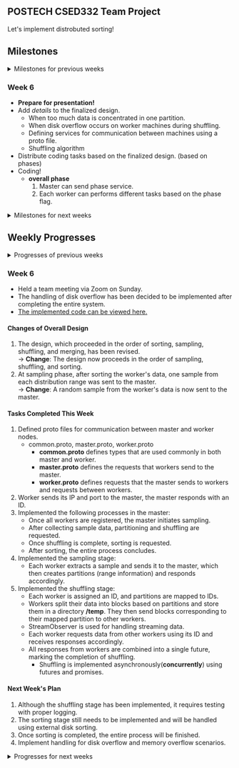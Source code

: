 POSTECH CSED332 Team Project
---
Let's implement distrobuted sorting!

## Milestones

<details>
<summary> Milestones for previous weeks </summary>

### Week 1
* Learn about libraries such as [gRPC](https://grpc.io/docs/languages/go/basics/), [Protobuf](https://protobuf.dev), and [Future class](https://docs.scala-lang.org/overviews/core/futures.html) of Scala.
* Plan overall design of the program.
  - What classes, objects, functions, enums to introduce?
  - How should master and worker machine communicate?
* Set up Git repository.

### Week 2
* Keep studying on important notions and usages of libraries.
* Write down concrete design of the program.
  - What classes to introduce?
  - What will be the interfaces of those classes?
  - In what methods should master and worker machine communicate?
  - How should we exploit parallelism on each machine?
* Make out some of unit test cases based on the interface.
* Survive on the midterm exam (Good Luck!).

### Week 3
* Collect some more ideas, if any.
* Milestone Specification
* ~~Start to code - not necessarily.~~
  - If the design is not complete yet, i.e. we don't have (at least) specified interfaces, or there's some ambiguity on it, delay to code.
* ~~**Important**: Start difficult part early if we decided to start implementing.~~
  - This might be 'shuffle' part...
* ~~Make some more unit tests according to the design, revise them if it became old.~~



### Week 4
* Study the required libraries for implementation and work on individual design components:   
  our team agrees with the premise of the Mythical Man-Month, deciding to allocate significant time to studying and planning, recognizing the importance of thorough preparation in avoiding inefficiencies during implementation.😵
* Share individual design components, and explore better solutions for the project together.
* Design and Implementation Plan Specification.


### Week 5
* Running and debugging implementation environment settings and test code
* overall design plan (in progress)
* How do I do the integration test?
* Discuss the issues you faced during your work.


</details>

### Week 6
* **Prepare for presentation!**
* Add *details* to the finalized design.
  - When too much data is concentrated in one partition.
  - When disk overflow occurs on worker machines during shuffling.
  - Defining services for communication between machines using a proto file.
  - Shuffling algorithm
* Distribute coding tasks based on the finalized design. (based on phases)
* Coding!
  - **overall phase**
    1. Master can send phase service.
    2. Each worker can performs different tasks based on the phase flag.

<details>
<summary> Milestones for next weeks </summary>
  

### Week 7
* Continue coding while commiting your code to your Git branch.
  - Implement the services defined in the proto file on the worker.
  - **sorting phase:**
    1. A Worker can sort data in its disk. (Apache spark or DIY)
    2. Workers can send sample data to the master.
  - **sampling phase:**
    1. Master can sort data in its disk too. (Apache spark or DIY)
    2. Master can distribute partitions.
  - **shuffling phase:**
    1. Workers can connect workers
       10 workers communicate each other.   
       A worker server can receive 10 workers client (included itself) request.
    2. Workers can detect capacity overload on their own disks.
    3. handling capacity overload.
  - **merging phase:**
    1. Workers can merge multiple blocks into a single file while maintaining the order based on the keys.
* Execute and debug the code.

### Week 8
* Another debugging week.
  - Identify edge cases to catch bugs.
* Create test cases to validate overall program.
  - Load Imbalance (uneven distribution of data)
  - Network bottleneck
  - Data consistency
* Prepare for final presentation.
  - Summarize our experience through storytelling
  - Write final report

</details>

## Weekly Progresses

<details>
<summary> Progresses of previous weeks </summary>

### Week 1
* Set Git repository up.
* Done some of documenting, such as writing down milestones.
  - Not sure this will go as we planned...
* How to communicate/store temporal documents about the project?
  - Notion? In-repo markdown? Kakaotalk? Or some other method?
* Planned to have regular meeting on Saturday.
* Expected problems:
  - How to serve/receive records in parallel manner?
    - Readers/Writers problem, Producer/Consumer problem...
    - How can we model the problem as a well-known problem?
  - Index file might be shared smong threads on a machine. How should we ensure consistency of this data structure?
  - How to exploit parallelism while merging locally?

### Week 2
- **Saturday Regular Meeting**
  - Held a regular team meeting on Saturday to discuss progress and clarify next steps.

- **Learned Concepts and Libraries**

  - **1. In-depth Study of gRPC and Protobuf**
    - **Service Definition**: Defined services and message structures in `.proto` files.
    - **gRPC Streaming**: Utilized bidirectional streaming between the master and worker nodes.
    - **Load Balancing**: Discussed how to distribute tasks efficiently when multiple workers are involved.
    - **Error Handling**: Explored gRPC error codes and retry strategies to handle failures gracefully.

  - **2. Scala's Future and Parallel Programming**
    - **Future**: Wrote asynchronous code with callbacks to improve non-blocking execution.
    - **Promise vs Future**: Investigated how `Promise` allows setting values at a specific point in time.
    - **ExecutionContext Setup and Usage**: Optimized thread pools for efficient execution.
    - **Concurrency Issue Resolution**: Applied lock-free mechanisms and used `synchronized` to ensure thread safety.

  - **3. Theoretical Background of Distributed Sorting**
    - **MapReduce Concept**: Studied the MapReduce framework for processing data in a distributed environment.
    - **Parallel Sorting Algorithms**: Examined how to implement Merge Sort and Quick Sort in parallel.
    - **Shuffling Optimization**: Optimized data redistribution among worker nodes to improve efficiency.

- **Preparation for OS Project 2 Presentation**
  - Good luck to everyone on their OS Project 2 presentations! 💪

### Week 3
- **Saturday Regular Meeting**
  - **Commit Convention**
     Our team has agreed to use the following commit format:   

    - **Feat**: Add new features
    - **Fix**: Bug fixes
    - **Docs**: Documentation changes
    - **Style**: Code formatting, missing semicolons, etc., without affecting functionality
    - **Test**: Add or refactor tests (no changes to production code)
    - **Chore**: Update build tasks, configure package manager, etc., without changes to production code

    Examples:
    
    ```
    Feat: Implement sample sorting algorithm
    Fix: Correct partitioning logic in sample sort
    Docs: Add documentation for sample sorting approach
    Style: Reformat sample_sort.cpp for better readability
    Test: Add test cases for sample sort edge cases
    Chore: Update Makefile to include sample_sort tests
    ```

  - **Communication Tools**
     - Decide whether to use Discord for communication.
     - Continue using KakaoTalk and Google Docs for documentation and discussions.

  - **Implementation Strategy**
     - Discuss how to proceed with the overall implementation.
     - Learn how to use required libraries and tools.

  - **Team Roles and Responsibilities**
     - Assign roles for research, study, and idea generation.
     - For this week, everyone will focus on learning library usage and contributing to design ideas.
     - Once the design becomes more specific, roles will be assigned as follows: A will handle XX class, B will work on YY component, C will take care of ZZ, etc.

  - **Weekly Plan Sharing**
     - Create a separate Google Doc each week to discuss progress.
     - Summarize discussions and update the README Progress section every Sunday.
     - Create a new folder named "Software Design Methods" to collect all plans and progress.

  - **Action Items**
    - All Members: Study library usage and propose design ideas by the end of the next week.
      - gRPC and Protobuf Study
        - Follow the Java Quickstart guide for gRPC: [gRPC Java Quickstart](https://grpc.io/docs/languages/java/quickstart/)
        - Study Protobuf using the Java tutorial: [Protobuf Java Tutorial](https://protobuf.dev/getting-started/javatutorial/)
      - Sample Sorting Algorithm
        - Learn about the sample sorting method: [Samplesort on Wikipedia](https://en.wikipedia.org/wiki/Samplesort)
      - Scala Concurrent Programming Libraries
        - Study how to use Scala's Concurrent programming libraries, `Future` and `Promise`: [Futures in Scala](https://docs.scala-lang.org/overviews/core/futures.html)
    - All Member: Cluster Access Permission
    - by **Doyoung**: Set up a Google Doc directory for tracking this week's progress.



### Week 4
- [Meeting Minute of This Week](https://docs.google.com/document/d/1_xKZGVFijjB520F2Ul53MoYmUl4QtC2KAgsxgZ_nGt0/edit?usp=sharing)
- Decided next week's meeting schedule to gather up and start to code.
  - Thursday 9:30 PM, in GSR of school library.
- Decided to make sample program before starting to implementing the actual one.
  - Decided on the concrete interface of it.
    - Two executables: `master` and `worker`
    - `master` and `worker` shall work with same arguments of the actual 
      program.
      - i.e. `master` should be invoked like `master 5`, and `worker` should be
        invoked like `worker -I foo -O bar`
    - However, the operation of them are somewhat different.
      - Instead of actual distrobuted sorting, master sends two random integers
        to the workers, and workers perform random computations on it and send
        it back.
    - The master prints the IP address and port of itself, and prints the 
      ordering of the workers, sorted by the values received.
    - This will help us understand the concrete operation on gRPC and Protobuf,
      and concurrency in Scala.
- Decided whom to take responsibility of designing whole system, and whom to 
  take responsibility of supporting him (by the surgical team model of *the 
  Mythical Man Month*).


### Week 5
- [Meeting Minute of This Week](https://docs.google.com/document/d/1RkFKvAxPYGVAnsNgUA4w1OFz7I9jFjmnB0VoF5iNqqQ/edit?usp=sharing)
- Held a team meeting via Zoom on Saturday.

#### Tasks Completed This Week
- **IntelliJ SSH Connection and Deployment Setup**
  - (Completed) Copied public keys to enable SSH key-based access to each Worker machine.
- **Shell Script for Master to Manage Worker Machines**
  - (Completed) Installed `gensort` on all Worker machines, generated test data, and verified outputs.
- **Test Code for Master-Worker Communication**
  - Successfully implemented and tested Request-Response communication between Master and Worker.
- **Presentation Preparation**
  - Assigned roles for preparing the presentation.
  - Presenter : Doyoung Kim, Materials Prepared By : Duhong Kwon, SoonHo Kim

#### Overall Design of the System
- [Design Proposal](https://github.com/kimdoyoung0319/332project/blob/doyoung/DESIGN.md)
- **Defined Phases and Protobuf Integration**
  - Defined each phase required for the system and outlined Protobuf services and messages for each phase.
  - In the Sample Phase, Worker machines sort data locally, access indices in strides, and send the sample list to the Master.
  - Further discussions planned to refine the final design.

</details>

### Week 6
- Held a team meeting via Zoom on Sunday.
- The handling of disk overflow has been decided to be implemented after completing the entire system.
- [The implemented code can be viewed here.](https://github.com/kimdoyoung0319/332project/tree/doyoung)

#### Changes of Overall Design
1. The design, which proceeded in the order of sorting, sampling, shuffling, and merging, has been revised.   
   -> **Change**: The design now proceeds in the order of sampling, shuffling, and sorting.
2. At sampling phase, after sorting the worker's data, one sample from each distribution range was sent to the master.   
   -> **Change**: A random sample from the worker's data is now sent to the master.

#### Tasks Completed This Week
1. Defined proto files for communication between master and worker nodes.
   - common.proto, master.proto, worker.proto 
     - **common.proto** defines types that are used commonly in both master and worker. 
     - **master.proto** defines the requests that workers send to the master. 
     - **worker.proto** defines requests that the master sends to workers and requests between workers.
2. Worker sends its IP and port to the master, the master responds with an ID.
3. Implemented the following processes in the master:
   - Once all workers are registered, the master initiates sampling.
   - After collecting sample data, partitioning and shuffling are requested. 
   - Once shuffling is complete, sorting is requested. 
   - After sorting, the entire process concludes.
4. Implemented the sampling stage:
   - Each worker extracts a sample and sends it to the master, which then creates partitions (range information) and responds accordingly. 
5. Implemented the shuffling stage:
   - Each worker is assigned an ID, and partitions are mapped to IDs. 
   - Workers split their data into blocks based on partitions and store them in a directory **/temp**. They then send blocks corresponding to their mapped partition to other workers. 
   - StreamObserver is used for handling streaming data. 
   - Each worker requests data from other workers using its ID and receives responses accordingly. 
   - All responses from workers are combined into a single future, marking the completion of shuffling. 
     - Shuffling is implemented asynchronously(**concurrently**) using futures and promises.

#### Next Week's Plan
1. Although the shuffling stage has been implemented, it requires testing with proper logging.
2. The sorting stage still needs to be implemented and will be handled using external disk sorting.
3. Once sorting is completed, the entire process will be finished.
4. Implement handling for disk overflow and memory overflow scenarios.


<details>
<summary> Progresses for next weeks </summary>

### Week 7
### Week 8

</details>
